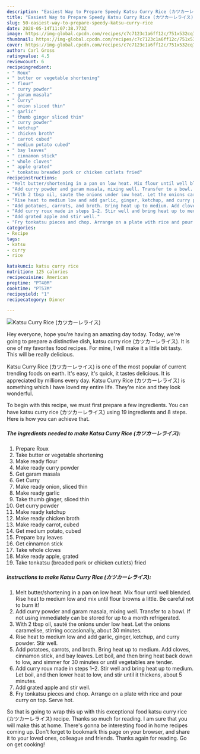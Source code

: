 ```yaml
---
description: "Easiest Way to Prepare Speedy Katsu Curry Rice (カツカーレライス)"
title: "Easiest Way to Prepare Speedy Katsu Curry Rice (カツカーレライス)"
slug: 50-easiest-way-to-prepare-speedy-katsu-curry-rice
date: 2020-05-14T11:07:38.773Z
image: https://img-global.cpcdn.com/recipes/c7c7123c1a6ff12c/751x532cq70/katsu-curry-rice-カツカーレライス-recipe-main-photo.jpg
thumbnail: https://img-global.cpcdn.com/recipes/c7c7123c1a6ff12c/751x532cq70/katsu-curry-rice-カツカーレライス-recipe-main-photo.jpg
cover: https://img-global.cpcdn.com/recipes/c7c7123c1a6ff12c/751x532cq70/katsu-curry-rice-カツカーレライス-recipe-main-photo.jpg
author: Carl Gross
ratingvalue: 4.5
reviewcount: 6
recipeingredient:
- " Roux"
- " butter or vegetable shortening"
- " flour"
- " curry powder"
- " garam masala"
- " Curry"
- " onion sliced thin"
- " garlic"
- " thumb ginger sliced thin"
- " curry powder"
- " ketchup"
- " chicken broth"
- " carrot cubed"
- " medium potato cubed"
- " bay leaves"
- " cinnamon stick"
- " whole cloves"
- " apple grated"
- " tonkatsu breaded pork or chicken cutlets fried"
recipeinstructions:
- "Melt butter/shortening in a pan on low heat. Mix flour until well blended. Rise heat to medium low and mix until flour browns a little. Be careful not to burn it!"
- "Add curry powder and garam masala, mixing well. Transfer to a bowl. If not using immediately can be stored for up to a month refrigerated."
- "With 2 tbsp oil, sauté the onions under low heat. Let the onions caramelise, stirring occasionally, about 30 minutes."
- "Rise heat to medium low and add garlic, ginger, ketchup, and curry powder. Stir well."
- "Add potatoes, carrots, and broth. Bring heat up to medium. Add cloves, cinnamon stick, and bay leaves. Let boil, and then bring heat back down to low, and simmer for 30 minutes or until vegetables are tender."
- "Add curry roux made in steps 1–2. Stir well and bring heat up to medium. Let boil, and then lower heat to low, and stir until it thickens, about 5 minutes."
- "Add grated apple and stir well."
- "Fry tonkatsu pieces and chop. Arrange on a plate with rice and pour curry on top. Serve hot."
categories:
- Recipe
tags:
- katsu
- curry
- rice

katakunci: katsu curry rice 
nutrition: 125 calories
recipecuisine: American
preptime: "PT40M"
cooktime: "PT57M"
recipeyield: "1"
recipecategory: Dinner

---
```



![Katsu Curry Rice (カツカーレライス)](https://img-global.cpcdn.com/recipes/c7c7123c1a6ff12c/751x532cq70/katsu-curry-rice-カツカーレライス-recipe-main-photo.jpg)

Hey everyone, hope you're having an amazing day today. Today, we're going to prepare a distinctive dish, katsu curry rice (カツカーレライス). It is one of my favorites food recipes. For mine, I will make it a little bit tasty. This will be really delicious.



Katsu Curry Rice (カツカーレライス) is one of the most popular of current trending foods on earth. It's easy, it's quick, it tastes delicious. It is appreciated by millions every day. Katsu Curry Rice (カツカーレライス) is something which I have loved my entire life. They're nice and they look wonderful.


To begin with this recipe, we must first prepare a few ingredients. You can have katsu curry rice (カツカーレライス) using 19 ingredients and 8 steps. Here is how you can achieve that.

##### The ingredients needed to make Katsu Curry Rice (カツカーレライス):

1. Prepare  Roux
1. Take  butter or vegetable shortening
1. Make ready  flour
1. Make ready  curry powder
1. Get  garam masala
1. Get  Curry
1. Make ready  onion, sliced thin
1. Make ready  garlic
1. Take  thumb ginger, sliced thin
1. Get  curry powder
1. Make ready  ketchup
1. Make ready  chicken broth
1. Make ready  carrot, cubed
1. Get  medium potato, cubed
1. Prepare  bay leaves
1. Get  cinnamon stick
1. Take  whole cloves
1. Make ready  apple, grated
1. Take  tonkatsu (breaded pork or chicken cutlets) fried




##### Instructions to make Katsu Curry Rice (カツカーレライス):

1. Melt butter/shortening in a pan on low heat. Mix flour until well blended. Rise heat to medium low and mix until flour browns a little. Be careful not to burn it!
1. Add curry powder and garam masala, mixing well. Transfer to a bowl. If not using immediately can be stored for up to a month refrigerated.
1. With 2 tbsp oil, sauté the onions under low heat. Let the onions caramelise, stirring occasionally, about 30 minutes.
1. Rise heat to medium low and add garlic, ginger, ketchup, and curry powder. Stir well.
1. Add potatoes, carrots, and broth. Bring heat up to medium. Add cloves, cinnamon stick, and bay leaves. Let boil, and then bring heat back down to low, and simmer for 30 minutes or until vegetables are tender.
1. Add curry roux made in steps 1–2. Stir well and bring heat up to medium. Let boil, and then lower heat to low, and stir until it thickens, about 5 minutes.
1. Add grated apple and stir well.
1. Fry tonkatsu pieces and chop. Arrange on a plate with rice and pour curry on top. Serve hot.




So that is going to wrap this up with this exceptional food katsu curry rice (カツカーレライス) recipe. Thanks so much for reading. I am sure that you will make this at home. There's gonna be interesting food in home recipes coming up. Don't forget to bookmark this page on your browser, and share it to your loved ones, colleague and friends. Thanks again for reading. Go on get cooking!
